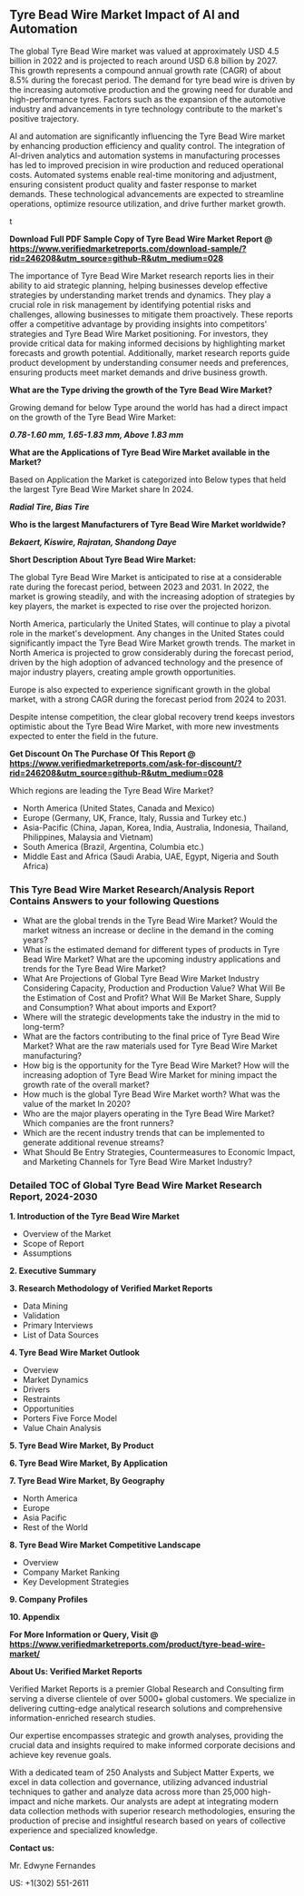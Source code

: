 <h2>Tyre Bead Wire Market Impact of AI and Automation</h2><p>The global Tyre Bead Wire market was valued at approximately USD 4.5 billion in 2022 and is projected to reach around USD 6.8 billion by 2027. This growth represents a compound annual growth rate (CAGR) of about 8.5% during the forecast period. The demand for tyre bead wire is driven by the increasing automotive production and the growing need for durable and high-performance tyres. Factors such as the expansion of the automotive industry and advancements in tyre technology contribute to the market's positive trajectory.</p><p>AI and automation are significantly influencing the Tyre Bead Wire market by enhancing production efficiency and quality control. The integration of AI-driven analytics and automation systems in manufacturing processes has led to improved precision in wire production and reduced operational costs. Automated systems enable real-time monitoring and adjustment, ensuring consistent product quality and faster response to market demands. These technological advancements are expected to streamline operations, optimize resource utilization, and drive further market growth.</p>t</p><p id="" class=""><strong>Download Full PDF Sample Copy of Tyre Bead Wire Market Report @ <a href="https://www.verifiedmarketreports.com/download-sample/?rid=246208&utm_source=github-R&utm_medium=028" target="_blank">https://www.verifiedmarketreports.com/download-sample/?rid=246208&utm_source=github-R&utm_medium=028</a></strong></p><p>The importance of&nbsp;Tyre Bead Wire Market research reports lies in their ability to aid strategic planning, helping businesses develop effective strategies by understanding market trends and dynamics. They play a crucial role in risk management by identifying potential risks and challenges, allowing businesses to mitigate them proactively. These reports offer a competitive advantage by providing insights into competitors' strategies and Tyre Bead Wire Market positioning. For investors, they provide critical data for making informed decisions by highlighting market forecasts and growth potential. Additionally, market research reports guide product development by understanding consumer needs and preferences, ensuring products meet market demands and drive business growth.</p><p><strong>What are the&nbsp;Type driving the growth of the Tyre Bead Wire Market?</strong></p><p id="" class="">Growing demand for below Type around the world has had a direct impact on the growth of the Tyre Bead Wire Market:</p><em><strong>0.78-1.60 mm, 1.65-1.83 mm, Above 1.83 mm</strong></em></p><strong>What are the&nbsp;Applications&nbsp;of Tyre Bead Wire Market available in the Market?</strong></p><p id="" class="">Based on Application the Market is categorized into Below types that held the largest Tyre Bead Wire Market share In 2024.</p><em><strong>Radial Tire, Bias Tire</strong></em></p><strong>Who is the largest Manufacturers of Tyre Bead Wire Market worldwide?</strong></p><p><em><strong>Bekaert, Kiswire, Rajratan, Shandong Daye</strong></em></p><p id="" class=""><strong>Short Description About Tyre Bead Wire Market:</strong></p><p>The global Tyre Bead Wire Market is anticipated to rise at a considerable rate during the forecast period, between 2023 and 2031. In 2022, the market is growing steadily, and with the increasing adoption of strategies by key players, the market is expected to rise over the projected horizon.</p><p>North America, particularly the United States, will continue to play a pivotal role in the market's development. Any changes in the United States could significantly impact the Tyre Bead Wire Market growth trends. The market in North America is projected to grow considerably during the forecast period, driven by the high adoption of advanced technology and the presence of major industry players, creating ample growth opportunities.</p><p>Europe is also expected to experience significant growth in the global market, with a strong CAGR during the forecast period from 2024 to 2031.</p><p>Despite intense competition, the clear global recovery trend keeps investors optimistic about the Tyre Bead Wire Market, with more new investments expected to enter the field in the future.</p><p id="" class=""><strong>Get Discount On The Purchase Of This Report @ <a href="https://www.verifiedmarketreports.com/ask-for-discount/?rid=246208&utm_source=github-R&utm_medium=028" target="_blank">https://www.verifiedmarketreports.com/ask-for-discount/?rid=246208&utm_source=github-R&utm_medium=028</a></strong></p>Which regions are leading the Tyre Bead Wire Market?</p><ul><li>North America (United States, Canada and Mexico)</li><li>Europe (Germany, UK, France, Italy, Russia and Turkey etc.)</li><li>Asia-Pacific (China, Japan, Korea, India, Australia, Indonesia, Thailand, Philippines, Malaysia and Vietnam)</li><li>South America (Brazil, Argentina, Columbia etc.)</li><li>Middle East and Africa (Saudi Arabia, UAE, Egypt, Nigeria and South Africa)</li></ul><h3 id="" class="">This Tyre Bead Wire Market Research/Analysis Report Contains Answers to your following Questions</h3><ul><li>What are the global trends in the Tyre Bead Wire Market? Would the market witness an increase or decline in the demand in the coming years?</li><li>What is the estimated demand for different types of products in Tyre Bead Wire Market? What are the upcoming industry applications and trends for the Tyre Bead Wire Market?</li><li>What Are Projections of Global Tyre Bead Wire Market Industry Considering Capacity, Production and Production Value? What Will Be the Estimation of Cost and Profit? What Will Be Market Share, Supply and Consumption? What about imports and Export?</li><li>Where will the strategic developments take the industry in the mid to long-term?</li><li>What are the factors contributing to the final price of Tyre Bead Wire Market? What are the raw materials used for Tyre Bead Wire Market manufacturing?</li><li>How big is the opportunity for the Tyre Bead Wire Market? How will the increasing adoption of Tyre Bead Wire Market for mining impact the growth rate of the overall market?</li><li>How much is the global Tyre Bead Wire Market worth? What was the value of the market In 2020?</li><li>Who are the major players operating in the Tyre Bead Wire Market? Which companies are the front runners?</li><li>Which are the recent industry trends that can be implemented to generate additional revenue streams?</li><li>What Should Be Entry Strategies, Countermeasures to Economic Impact, and Marketing Channels for Tyre Bead Wire Market Industry?</li></ul><h3 id="" class="">Detailed TOC of Global Tyre Bead Wire Market Research Report, 2024-2030</h3><p id="" class=""><strong>1. Introduction of the Tyre Bead Wire Market</strong></p><ul><li>Overview of the Market</li><li>Scope of Report</li><li>Assumptions</li></ul><p id="" class=""><strong>2. Executive Summary</strong></p><p id="" class=""><strong>3. Research Methodology of Verified Market Reports</strong></p><ul><li>Data Mining</li><li>Validation</li><li>Primary Interviews</li><li>List of Data Sources</li></ul><p id="" class=""><strong>4. Tyre Bead Wire Market Outlook</strong></p><ul><li>Overview</li><li>Market Dynamics</li><li>Drivers</li><li>Restraints</li><li>Opportunities</li><li>Porters Five Force Model</li><li>Value Chain Analysis</li></ul><p id="" class=""><strong>5. Tyre Bead Wire Market, By Product</strong></p><p id="" class=""><strong>6. Tyre Bead Wire Market, By Application</strong></p><p id="" class=""><strong>7. Tyre Bead Wire Market, By Geography</strong></p><ul><li>North America</li><li>Europe</li><li>Asia Pacific</li><li>Rest of the World</li></ul><p id="" class=""><strong>8. Tyre Bead Wire Market Competitive Landscape</strong></p><ul><li>Overview</li><li>Company Market Ranking</li><li>Key Development Strategies</li></ul><p id="" class=""><strong>9. Company Profiles</strong></p><p id="" class=""><strong>10. Appendix</strong></p><p id="" class=""><strong>For More Information or Query, Visit @ <a href="https://www.verifiedmarketreports.com/product/tyre-bead-wire-market/" target="_blank">https://www.verifiedmarketreports.com/product/tyre-bead-wire-market/</a></strong></p><p id="" class=""><strong>About Us: Verified Market Reports</strong></p><p id="" class="">Verified Market Reports is a premier Global Research and Consulting firm serving a diverse clientele of over 5000+ global customers. We specialize in delivering cutting-edge analytical research solutions and comprehensive information-enriched research studies.</p><p id="" class="">Our expertise encompasses strategic and growth analyses, providing the crucial data and insights required to make informed corporate decisions and achieve key revenue goals.</p><p id="" class="">With a dedicated team of 250 Analysts and Subject Matter Experts, we excel in data collection and governance, utilizing advanced industrial techniques to gather and analyze data across more than 25,000 high-impact and niche markets. Our analysts are adept at integrating modern data collection methods with superior research methodologies, ensuring the production of precise and insightful research based on years of collective experience and specialized knowledge.</p><p id="" class=""><strong>Contact us:</strong></p><p id="" class="">Mr. Edwyne Fernandes</p><p id="" class="">US: +1(302) 551-2611</p>